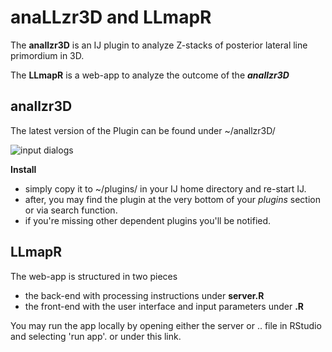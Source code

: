 # anaLLzr3D and LLmapR

The **anallzr3D** is an IJ plugin to analyze Z-stacks of posterior lateral line primordium in 3D.

The **LLmapR** is a web-app to analyze the outcome of the ***anallzr3D***

## anallzr3D

The latest version of the Plugin can be found under ~/anallzr3D/

![input dialogs]('anaLLzr3D/anaLLzr3D_macro.png')

**Install**

* simply copy it to ~/plugins/ in your IJ home directory and re-start IJ. 
* after, you may find the plugin at the very bottom of your _plugins_ section or via search function.
* if you're missing other dependent plugins you'll be notified.  

## LLmapR

The web-app is structured in two pieces
* the back-end with processing instructions under **server.R**
* the front-end with the user interface and input parameters under **.R**

You may run the app locally by opening either the server or .. file in RStudio and selecting 'run app'. or under this link.
